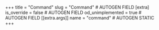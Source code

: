 +++
title = "Command"
slug = "Command" # AUTOGEN FIELD
[extra]
is_override = false # AUTOGEN FIELD
od_unimplemented = true # AUTOGEN FIELD
[[extra.args]]
name = "command" # AUTOGEN STATIC
+++